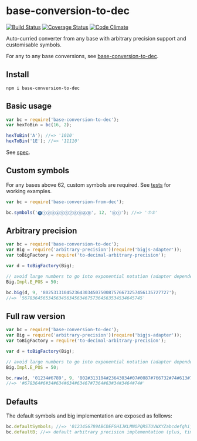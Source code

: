 # base-conversion-to-dec

[![Build Status](https://travis-ci.org/javiercejudo/base-conversion-to-dec.svg)](https://travis-ci.org/javiercejudo/base-conversion-to-dec)
[![Coverage Status](https://coveralls.io/repos/javiercejudo/base-conversion-to-dec/badge.svg?branch=master)](https://coveralls.io/r/javiercejudo/base-conversion-to-dec?branch=master)
[![Code Climate](https://codeclimate.com/github/javiercejudo/base-conversion-to-dec/badges/gpa.svg)](https://codeclimate.com/github/javiercejudo/base-conversion-to-dec)

Auto-curried converter from any base with arbitrary precision support and customisable symbols.

For any to any base conversions, see [base-conversion-to-dec](https://github.com/javiercejudo/base-conversion-to-dec).

## Install

    npm i base-conversion-to-dec

## Basic usage

```js
var bc = require('base-conversion-to-dec');
var hexToBin = bc(16, 2);

hexToBin('A'); //=> '1010'
hexToBin('1E'); //=> '11110'
```

See [spec](test/spec.js).

## Custom symbols

For any bases above 62, custom symbols are required.
See [tests](test/bigint-base-converter.js) for working examples.

```js
var bc = require('base-conversion-from-dec');

bc.symbols('⓿①②③④⑤⑥⑦⑧⑨ⒶⒷ', 12, '⑥①'); //=> '⑦③'
```

## Arbitrary precision

```js
var bc = require('base-conversion-to-dec');
var Big = require('arbitrary-precision')(require('bigjs-adapter'));
var toBigFactory = require('to-decimal-arbitrary-precision');

var d = toBigFactory(Big);

// avoid large numbers to go into exponential notation (adapter dependent)
Big.Impl.E_POS = 50;

bc.big(d, 9, '802531310452364303450750087576673257456135727727');
//=> '5678364565345634563456346757364563534534645745'
```

## Full raw version

```js
var bc = require('base-conversion-to-dec');
var Big = require('arbitrary-precision')(require('bigjs-adapter'));
var toBigFactory = require('to-decimal-arbitrary-precision');

var d = toBigFactory(Big);

// avoid large numbers to go into exponential notation (adapter dependent)
Big.Impl.E_POS = 50;

bc.raw(d, '01234#6789', 9, '802#313104#23643034#07#0087#766732#74#613#727727');
//=> '#678364#6#34#634#634#63467#7364#63#34#3464#74#'
```

## Defaults

The default symbols and big implementation are exposed as follows:

```js
bc.defaultSymbols; //=> '0123456789ABCDEFGHIJKLMNOPQRSTUVWXYZabcdefghijklmnopqrstuvwxyz'
bc.defaultB; //=> default arbitrary precision implementation (plus, times & pow)
```
